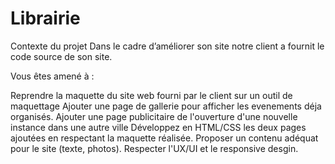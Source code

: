 # Librairie
Contexte du projet
Dans le cadre d’améliorer son site notre client a fournit le code source de son site.

Vous êtes amené à :

Reprendre la maquette du site web fourni par le client sur un outil de maquettage
Ajouter une page de gallerie pour afficher les evenements déja organisés.
Ajouter une page publicitaire de l'ouverture d'une nouvelle instance dans une autre ville
Développez en HTML/CSS les deux pages ajoutées en respectant la maquette réalisée.
Proposer un contenu adéquat pour le site (texte, photos).
Respecter l'UX/UI et le responsive desgin.
